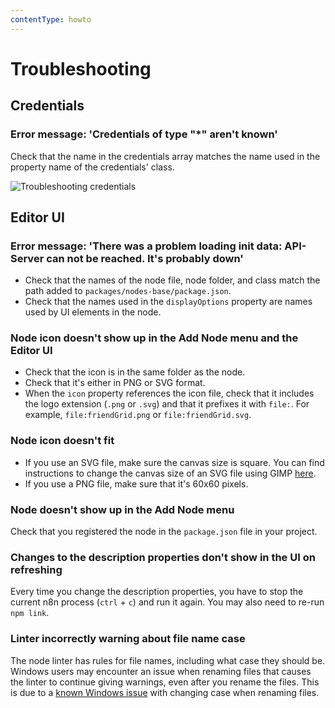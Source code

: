 ```yaml
---
contentType: howto
---
```


# Troubleshooting

## Credentials

<!-- vale off -->
### Error message: 'Credentials of type "*" aren't known'
<!-- vale on -->

Check that the name in the credentials array matches the name used in the property name of the credentials' class.

![Troubleshooting credentials](/_images/integrations/creating-nodes/troubleshooting-credentials-1.png)

<!-- vale off -->
## Editor UI
<!-- vale on -->

<!-- vale off -->
### Error message: 'There was a problem loading init data: API-Server can not be reached. It's probably down'
<!-- vale on -->

- Check that the names of the node file, node folder, and class match the path added to `packages/nodes-base/package.json`.
- Check that the names used in the `displayOptions` property are names used by UI elements in the node.

<!-- vale off -->
### Node icon doesn't show up in the Add Node menu and the Editor UI
<!-- vale on -->

- Check that the icon is in the same folder as the node.
- Check that it's either in PNG or SVG format.
- When the `icon` property references the icon file, check that it includes the logo extension (`.png` or `.svg`) and that it prefixes it with `file:`. For example, `file:friendGrid.png` or `file:friendGrid.svg`.

### Node icon doesn't fit

- If you use an SVG file, make sure the canvas size is square. You can find instructions to change the canvas size of an SVG file using GIMP [here](https://docs.gimp.org/2.10/en/gimp-image-resize.html).
- If you use a PNG file, make sure that it's 60x60 pixels.

### Node doesn't show up in the Add Node menu

Check that you registered the node in the `package.json` file in your project.

<!-- vale off -->
### Changes to the description properties don't show in the UI on refreshing
<!-- vale on -->

Every time you change the description properties, you have to stop the current n8n process (`ctrl` + `c`) and run it again. You may also need to re-run `npm link`.

### Linter incorrectly warning about file name case

The node linter has rules for file names, including what case they should be. Windows users may encounter an issue when renaming files that causes the linter to continue giving warnings, even after you rename the files. This is due to a [known Windows issue](https://answers.microsoft.com/en-us/windows/forum/all/file-renaming-when-changing-case-doesnt-work/aa15ff7c-dd2d-4ed3-bcce-799ca90d4e58) with changing case when renaming files.
